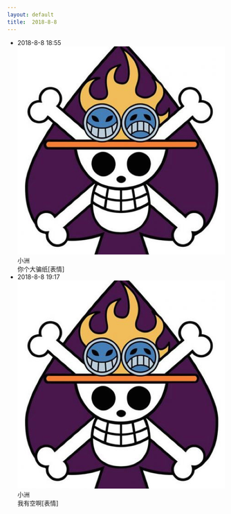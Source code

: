 ```yaml
---
layout: default
title:  2018-8-8
---
```


<div class="chat"><ul><li><div class="chat_time"><span>2018-8-8 18:55</span></div><div class="chat_main">
    <img class="chat_avatar chat_avatar_right" src="/images/share.jpg"/>
    <div class="chat_text chat_text_right">
        <div class="chat_nickname chat_nickname_right">
            <span>小洲</span>
        </div>
        <div class="chat_message chat_message_right">
            <span>你个大骗纸[表情]</span>
        </div>
    </div>
</div>
<div style="clear: both"/></li><li><div class="chat_time"><span>2018-8-8 19:17</span></div><div class="chat_main">
    <img class="chat_avatar chat_avatar_right" src="/images/share.jpg"/>
    <div class="chat_text chat_text_right">
        <div class="chat_nickname chat_nickname_right">
            <span>小洲</span>
        </div>
        <div class="chat_message chat_message_right">
            <span>我有空啊[表情]</span>
        </div>
    </div>
</div>
<div style="clear: both"/></li>
</ul>
</div>
